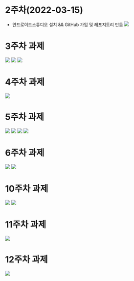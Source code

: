 # 2주차(2022-03-15)

- 안드로이드스튜디오 설치 && GitHub 가입 및 레포지토리 만듬
<img width="" height="" src="./pic/2st.png"></img>


# 3주차 과제

<img width="" height="" src="./pic/main.jpg"></img>
<img width="" height="" src="./pic/naver.jpg"></img>
<img width="" height="" src="./pic/call.jpg"></img>

# 4주차 과제

<img width="" height="" src="./pic/message.jpg"></img>

# 5주차 과제

<img width="" height="" src="./pic/activity_main.jpg"></img>
<img width="" height="" src="./pic/mainactivity.jpg"></img>
<img width="" height="" src="./pic/cat.jpg"></img>
<img width="" height="" src="./pic/dog.jpg"></img>

# 6주차 과제

<img width="" height="" src="./pic/Width.jpg"></img>
<img width="" height="" src="./pic/Height.jpg"></img>

# 10주차 과제

<img width="" height="" src="./pic/main10.jpg"></img>
<img width="" height="" src="./pic/menu10.jpg"></img>

# 11주차 과제

<img width="" height="" src="./pic/key.png"></img>

# 12주차 과제
<img width="" height="" src="./pic/movie2.jpg"></img>
